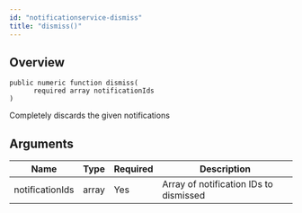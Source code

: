 ```yaml
---
id: "notificationservice-dismiss"
title: "dismiss()"
---
```



## Overview




```luceescript
public numeric function dismiss(
      required array notificationIds
)
```

Completely discards the given notifications

## Arguments


<div class="table-responsive"><table class="table"><thead><tr><th>Name</th><th>Type</th><th>Required</th><th>Description</th></tr></thead><tbody><tr><td>notificationIds</td><td>array</td><td>Yes</td><td>Array of notification IDs to dismissed</td></tr></tbody></table></div>